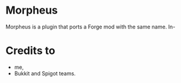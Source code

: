 # Morpheus

Morpheus is a plugin that ports a Forge mod with the same name. In-

# Credits to
* me, 
* Bukkit and Spigot teams.